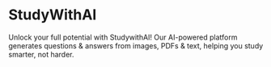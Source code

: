 # StudyWithAI
Unlock your full potential with StudywithAI! Our AI-powered platform generates questions &amp; answers from images, PDFs &amp; text, helping you study smarter, not harder.
